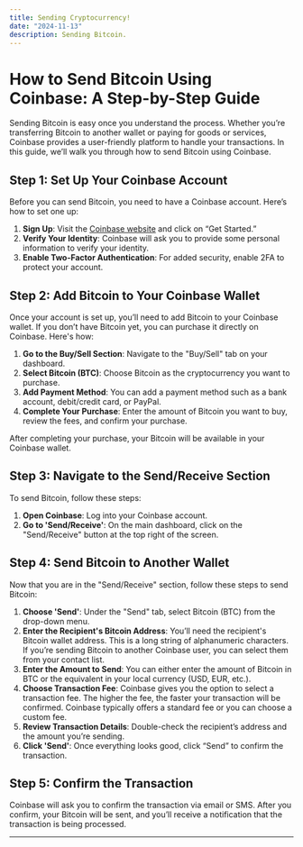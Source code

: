 ```yaml
---
title: Sending Cryptocurrency!
date: "2024-11-13"
description: Sending Bitcoin.
---
```

# How to Send Bitcoin Using Coinbase: A Step-by-Step Guide

Sending Bitcoin is easy once you understand the process. Whether you’re transferring Bitcoin to another wallet or paying for goods or services, Coinbase provides a user-friendly platform to handle your transactions. In this guide, we’ll walk you through how to send Bitcoin using Coinbase.

## Step 1: Set Up Your Coinbase Account

Before you can send Bitcoin, you need to have a Coinbase account. Here’s how to set one up:

1. **Sign Up**: Visit the [Coinbase website](https://www.coinbase.com) and click on “Get Started.”
2. **Verify Your Identity**: Coinbase will ask you to provide some personal information to verify your identity.
3. **Enable Two-Factor Authentication**: For added security, enable 2FA to protect your account.

## Step 2: Add Bitcoin to Your Coinbase Wallet

Once your account is set up, you’ll need to add Bitcoin to your Coinbase wallet. If you don’t have Bitcoin yet, you can purchase it directly on Coinbase. Here's how:

1. **Go to the Buy/Sell Section**: Navigate to the "Buy/Sell" tab on your dashboard.
2. **Select Bitcoin (BTC)**: Choose Bitcoin as the cryptocurrency you want to purchase.
3. **Add Payment Method**: You can add a payment method such as a bank account, debit/credit card, or PayPal.
4. **Complete Your Purchase**: Enter the amount of Bitcoin you want to buy, review the fees, and confirm your purchase.

After completing your purchase, your Bitcoin will be available in your Coinbase wallet.

## Step 3: Navigate to the Send/Receive Section

To send Bitcoin, follow these steps:

1. **Open Coinbase**: Log into your Coinbase account.
2. **Go to 'Send/Receive'**: On the main dashboard, click on the "Send/Receive" button at the top right of the screen.

## Step 4: Send Bitcoin to Another Wallet

Now that you are in the "Send/Receive" section, follow these steps to send Bitcoin:

1. **Choose 'Send'**: Under the "Send" tab, select Bitcoin (BTC) from the drop-down menu.
2. **Enter the Recipient's Bitcoin Address**: You’ll need the recipient's Bitcoin wallet address. This is a long string of alphanumeric characters. If you’re sending Bitcoin to another Coinbase user, you can select them from your contact list.
3. **Enter the Amount to Send**: You can either enter the amount of Bitcoin in BTC or the equivalent in your local currency (USD, EUR, etc.).
4. **Choose Transaction Fee**: Coinbase gives you the option to select a transaction fee. The higher the fee, the faster your transaction will be confirmed. Coinbase typically offers a standard fee or you can choose a custom fee.
5. **Review Transaction Details**: Double-check the recipient’s address and the amount you’re sending.
6. **Click 'Send'**: Once everything looks good, click “Send” to confirm the transaction.

## Step 5: Confirm the Transaction

Coinbase will ask you to confirm the transaction via email or SMS. After you confirm, your Bitcoin will be sent, and you’ll receive a notification that the transaction is being processed.


---